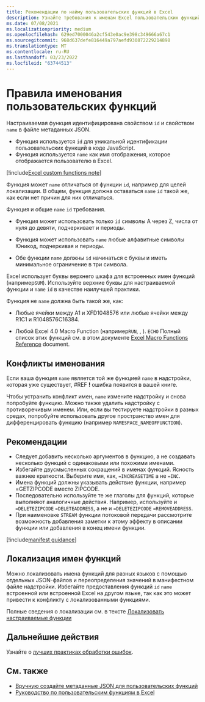 ```yaml
---
title: Рекомендации по найму пользовательских функций в Excel
description: Узнайте требования к именам Excel пользовательских функций и избежать распространенных ошибок с именами.
ms.date: 07/08/2021
ms.localizationpriority: medium
ms.openlocfilehash: 629ed7000046a2cf543e0ac9e398c349666a67c1
ms.sourcegitcommit: 968d637defe816449a797aefd930872229214898
ms.translationtype: MT
ms.contentlocale: ru-RU
ms.lasthandoff: 03/23/2022
ms.locfileid: "63744513"
---
```

# <a name="custom-functions-naming-guidelines"></a>Правила именования пользовательских функций

Настраиваемая функция идентифицирована свойством `id` и свойством `name` в файле метаданных JSON.

- Функция используется `id` для уникальной идентификации пользовательских функций в коде JavaScript.
- Функция используется `name` как имя отображения, которое отображается пользователю в Excel.

[!include[Excel custom functions note](../includes/excel-custom-functions-note.md)]

Функция может `name` отличаться от функции `id`, например для целей локализации. В общем, функция должна оставаться `name` `id` такой же, как если нет причин для них отличаться.

Функция и общие `name` `id` требования.

- Функция может использовать только `id` символы A через Z, числа от нуля до девяти, подчеркивает и периоды.

- Функция может использовать `name` любые алфавитные символы Юникод, подчеркивая и периоды.

- Обе функции `name` должны `id` начинаться с буквы и иметь минимальное ограничение в три символа.

Excel использует буквы верхнего шкафа для встроенных имен функций (например`SUM`). Используйте верхние буквы для настраиваемой функции и `name` `id` в качестве наилучшей практики.

Функция не `name` должна быть такой же, как:

- Любые ячейки между A1 и XFD1048576 или любые ячейки между R1C1 и R1048576C16384.

- Любой Excel 4.0 Macro Function (например`RUN`, , ). `ECHO`  Полный список этих функций см. в этом документе [Excel Macro Functions Reference](https://d13ot9o61jdzpp.cloudfront.net/files/Excel%204.0%20Macro%20Functions%20Reference.pdf) document.

## <a name="naming-conflicts"></a>Конфликты именования

Если ваша функция `name` является той же функцией `name` в надстройки, которая уже существует, #REF **!** ошибка появится в вашей книге.

Чтобы устранить конфликт имен, `name` измените надстройку и снова попробуйте функцию. Можно также удалить надстройку с противоречивым именем. Или, если вы тестируете надстройки в разных средах, попробуйте использовать другое пространство имен для дифференцировать функцию (например `NAMESPACE_NAMEOFFUNCTION`).

## <a name="best-practices"></a>Рекомендации

- Следует добавить несколько аргументов в функцию, а не создавать несколько функций с одинаковыми или похожими именами.
- Избегайте двусмысленных сокращений в именах функций. Ясность важнее краткости. Выберите имя, как, `=INCREASETIME` а не `=INC`.
- Имена функций должны указывать действие функции, например =GETZIPCODE вместо ZIPCODE.
- Последовательно используйте те же глаголы для функций, которые выполняют аналогичные действия. Например, используйте и `=DELETEZIPCODE` `=DELETEADDRESS`, а не и `=DELETEZIPCODE` `=REMOVEADDRESS`.
- При наименовке `STREAM` функции потоковой передачи рассмотрите возможность добавления заметки к этому эффекту в описании функции или добавления в конец имени функции.

[!include[manifest guidance](../includes/manifest-guidance.md)]

## <a name="localizing-function-names"></a>Локализация имен функций

Можно локализовать имена функций для разных языков с помощью отдельных JSON-файлов и переопределения значений в манифестном файле надстройки. Избегайте предоставления функций `id` `name` встроенной или встроенной Excel на другом языке, так как это может привести к конфликту с локализованными функциями.

Полные сведения о локализации см. в тексте [Локализовать настраиваемые функции](custom-functions-localize.md)

## <a name="next-steps"></a>Дальнейшие действия

Узнайте о [лучших практиках обработки ошибок](custom-functions-errors.md).

## <a name="see-also"></a>См. также

* [Вручную создайте метаданные JSON для пользовательских функций](custom-functions-json.md)
* [Руководство по пользовательским функциям в Excel](../tutorials/excel-tutorial-create-custom-functions.md)
